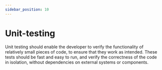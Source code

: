 ```yaml
---
sidebar_position: 10
---
```


# Unit-testing

Unit testing should enable the developer to verify the functionality of relatively small pieces of code, to ensure that they work as intended. These tests should be fast and easy to run, and verify the correctness of the code in isolation, without dependencies on external systems or components.